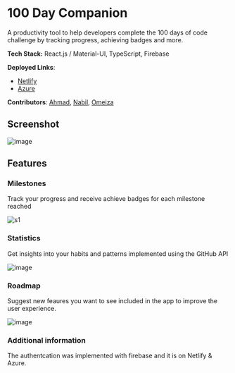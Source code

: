 # 100 Day Companion

A productivity tool to help developers complete the 100 days of code challenge by tracking progress, achieving badges and more.

**Tech Stack:** React.js / Material-UI, TypeScript, Firebase

**Deployed Links**:
- [Netlify](https://companion.netlify.app/milestones)
- [Azure](https://witty-island-06ab41710.1.azurestaticapps.net/milestones)

**Contributors**: [Ahmad](https://github.com/Habib-Ahmad), [Nabil](https://github.com/arndom), [Omeiza](https://github.com/Omzlaw)

## Screenshot

![image](https://user-images.githubusercontent.com/61251497/157242605-3a8723c8-8de1-47e4-8322-d40d2cc24efc.png)

## Features

### Milestones

Track your progress and receive achieve badges for each milestone reached
<br />

![s1](https://user-images.githubusercontent.com/40564798/157290887-0a11d70d-9ce3-49b8-b4c4-b41750c4dba3.png)

### Statistics

Get insights into your habits and patterns implemented using the GitHub API
<br />

![image](https://user-images.githubusercontent.com/61251497/157244129-72b34c2b-1f76-4cd1-9e5f-c596a90a12c6.png)

### Roadmap

Suggest new feaures you want to see included in the app to improve the user experience.
<br />

![image](https://user-images.githubusercontent.com/61251497/157244320-5f6f5e3c-a61b-4108-940d-05c8a278df0c.png)

### Additional information

The authentcation was implemented with firebase and it is on Netlify & Azure.
